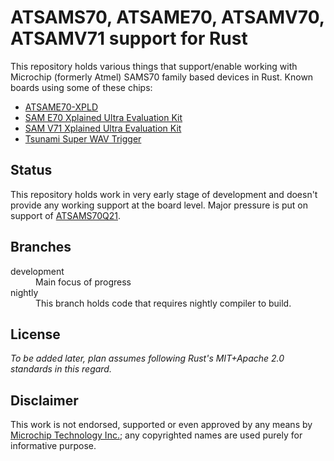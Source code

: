 # ATSAMS70, ATSAME70, ATSAMV70, ATSAMV71 support for Rust

This repository holds various things that support/enable working with Microchip (formerly Atmel) SAMS70 family based
devices in Rust. Known boards using some of these chips:

* [ATSAME70-XPLD](https://www.microchip.com/DevelopmentTools/ProductDetails/PartNO/ATSAME70-XPLD)
* [SAM E70 Xplained Ultra Evaluation Kit](https://www.microchip.com/DevelopmentTools/ProductDetails/PartNO/DM320113)
* [SAM V71 Xplained Ultra Evaluation Kit](https://www.microchip.com/DevelopmentTools/ProductDetails/PartNO/ATSAMV71-XULT)
* [Tsunami Super WAV Trigger](https://www.sparkfun.com/products/13810)

## Status

This repository holds work in very early stage of development and doesn't provide any working support at the board level. Major pressure is put on support of [ATSAMS70Q21](https://www.microchip.com/wwwproducts/en/ATSAMS70Q21).

## Branches

<dl>
  <dt>development</dt>
  <dd>Main focus of progress</dd>
  <dt>nightly</dt>
  <dd>This branch holds code that requires nightly compiler to build.</dd>
</dl>

## License

_To be added later, plan assumes following Rust's MIT+Apache 2.0 standards in this regard._

## Disclaimer

This work is not endorsed, supported or even approved by any means by [Microchip Technology Inc.](https://www.microchip.com/about-us/company-information/about); any copyrighted names are used purely for informative purpose.